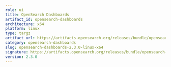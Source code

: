 ```yaml
---
role: ui
title: OpenSearch Dashboards
artifact_id: opensearch-dashboards
architecture: x64
platform: linux
type: targz
artifact_url: https://artifacts.opensearch.org/releases/bundle/opensearch-dashboards/2.3.0/opensearch-dashboards-2.3.0-linux-x64.tar.gz
category: opensearch-dashboards
slug: opensearch-dashboards-2.3.0-linux-x64
signature: https://artifacts.opensearch.org/releases/bundle/opensearch-dashboards/2.3.0/opensearch-dashboards-2.3.0-linux-x64.tar.gz.sig
version: 2.3.0
---
```



